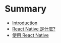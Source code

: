# Summary

* [Introduction](README.md)
* [React Native 是什麼?](Chap1/AboutReactNative.md)
* [使用 React Native](Chap2/StartUseReactNative.md)

